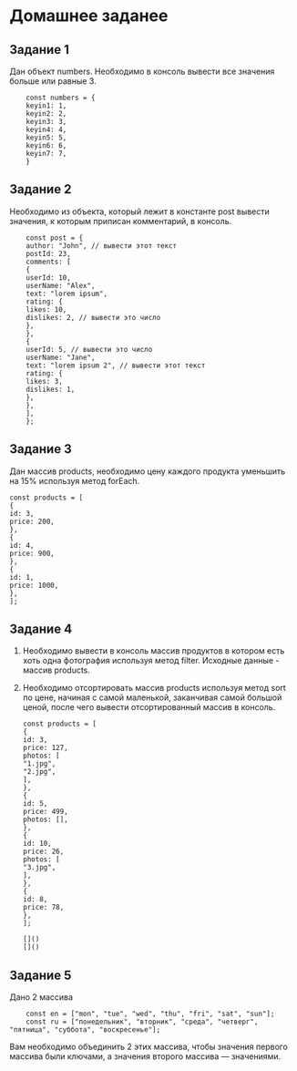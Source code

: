 # Домашнее заданее

## Задание 1

Дан объект numbers. Необходимо в консоль вывести все значения больше или равные 3.

    	const numbers = {
    	keyin1: 1,
    	keyin2: 2,
    	keyin3: 3,
    	keyin4: 4,
    	keyin5: 5,
    	keyin6: 6,
    	keyin7: 7,
    	}

## Задание 2

Необходимо из объекта, который лежит в константе post вывести значения, к которым приписан комментарий, в консоль.

    	const post = {
    	author: "John", // вывести этот текст
    	postId: 23,
    	comments: [
    	{
    	userId: 10,
    	userName: "Alex",
    	text: "lorem ipsum",
    	rating: {
    	likes: 10,
    	dislikes: 2, // вывести это число
    	},
    	},
    	{
    	userId: 5, // вывести это число
    	userName: "Jane",
    	text: "lorem ipsum 2", // вывести этот текст
    	rating: {
    	likes: 3,
    	dislikes: 1,
    	},
    	},
    	],
    	};

## Задание 3

Дан массив products, необходимо цену каждого продукта уменьшить на 15% используя метод forEach.

    const products = [
    {
    id: 3,
    price: 200,
    },
    {
    id: 4,
    price: 900,
    },
    {
    id: 1,
    price: 1000,
    },
    ];

## Задание 4

1.  Необходимо вывести в консоль массив продуктов в котором есть хоть одна фотография используя метод filter. Исходные данные - массив products.
2.  Необходимо отсортировать массив products используя метод sort по цене, начиная с самой маленькой, заканчивая самой большой ценой, после чего вывести отсортированный массив в консоль.

        const products = [
        {
        id: 3,
        price: 127,
        photos: [
        "1.jpg",
        "2.jpg",
        ],
        },
        {
        id: 5,
        price: 499,
        photos: [],
        },
        {
        id: 10,
        price: 26,
        photos: [
        "3.jpg",
        ],
        },
        {
        id: 8,
        price: 78,
        },
        ];

        []()
        []()

## Задание 5

Дано 2 массива

    	const en = ["mon", "tue", "wed", "thu", "fri", "sat", "sun"];
    	const ru = ["понедельник", "вторник", "среда", "четверг", "пятница", "суббота", "воскресенье"];

Вам необходимо объединить 2 этих массива, чтобы значения первого массива были ключами, а значения второго массива — значениями.
